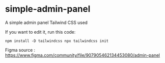 # simple-admin-panel

A simple admin panel
Tailwind CSS used

If you want to edit it, run this code:

`npm install -D tailwindcss
npx tailwindcss init`

Figma source :
https://www.figma.com/community/file/907905462134453080/admin-panel
 
